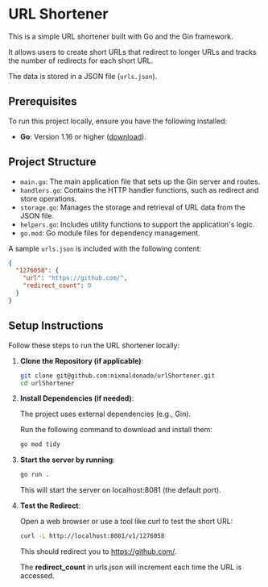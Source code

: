 # URL Shortener

This is a simple URL shortener built with Go and the Gin framework.

It allows users to create short URLs that redirect to longer URLs and tracks the number of redirects for each short URL.

The data is stored in a JSON file (`urls.json`).

## Prerequisites

To run this project locally, ensure you have the following installed:

- **Go**: Version 1.16 or higher ([download](https://golang.org/dl/)).

## Project Structure

- `main.go`: The main application file that sets up the Gin server and routes.
- `handlers.go`: Contains the HTTP handler functions, such as redirect and store operations.
- `storage.go`: Manages the storage and retrieval of URL data from the JSON file.
- `helpers.go`: Includes utility functions to support the application's logic.
- `go.mod`: Go module files for dependency management.

A sample `urls.json` is included with the following content:

```json
{
  "1276058": {
    "url": "https://github.com/",
    "redirect_count": 0
  }
}
```

## Setup Instructions

Follow these steps to run the URL shortener locally:

1. **Clone the Repository (if applicable)**:
    ```bash
    git clone git@github.com:nixmaldonado/urlShortener.git
    cd urlShortener
   ```

2. **Install Dependencies (if needed)**:

   The project uses external dependencies (e.g., Gin).

   Run the following command to download and install them:

   ```bash
   go mod tidy
   ```

3. **Start the server by running**:
    ```bash
    go run .
    ```

   This will start the server on localhost:8081 (the default port).
4.  **Test the Redirect**:

    Open a web browser or use a tool like curl to test the short URL:

    ```bash
    curl -L http://localhost:8081/v1/1276058
    ```

    This should redirect you to https://github.com/.

    The **redirect_count** in urls.json will increment each time the URL is accessed.
